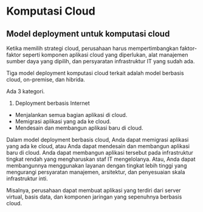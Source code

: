 # Komputasi Cloud

## Model deployment untuk komputasi cloud

Ketika memilih strategi cloud, perusahaan harus mempertimbangkan faktor-faktor seperti komponen aplikasi cloud yang diperlukan, alat manajemen sumber daya yang dipilih, dan persyaratan infrastruktur IT yang sudah ada.

Tiga model deployment komputasi cloud terkait adalah model berbasis cloud, on-premise, dan hibrida.

Ada 3 kategori.

1. Deployment berbasis Internet
   
- Menjalankan semua bagian aplikasi di cloud.
- Memigrasi aplikasi yang ada ke cloud.
- Mendesain dan membangun aplikasi baru di cloud.

Dalam model deployment berbasis cloud, Anda dapat memigrasi aplikasi yang ada ke cloud, atau Anda dapat mendesain dan membangun aplikasi baru di cloud. Anda dapat membangun aplikasi tersebut pada infrastruktur tingkat rendah yang mengharuskan staf IT mengelolanya. Atau, Anda dapat membangunnya menggunakan layanan dengan tingkat lebih tinggi yang mengurangi persyaratan manajemen, arsitektur, dan penyesuaian skala infrastruktur inti.


Misalnya, perusahaan dapat membuat aplikasi yang terdiri dari server virtual, basis data, dan komponen jaringan yang sepenuhnya berbasis cloud.
